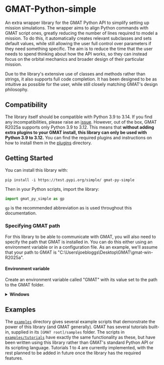 # GMAT-Python-simple

An extra wrapper library for the GMAT Python API to simplify setting up mission simulations. The wrapper aims to align
Python
commands with GMAT script ones, greatly reducing the number of lines required to model a mission. To do this, it
automatically creates relevant subclasses and sets default values, while still allowing the user full control over
parameters if they need something specific. The aim is to reduce the time that the user needs to spend thinking about
how the API works, so they can instead focus on the orbital mechanics and broader design of their particular mission.

Due to the library's extensive use of classes and methods rather than strings, it also supports full code completion. It
has been designed to be as intuitive as possible for the user, while still closely matching GMAT's design philosophy.

## Compatibility

The library itself should be compatible with Python 3.9 to 3.14. If you find any incompatibilities, please raise an
[issue](https://github.com/weasdown/GMAT-Python-simple/issues). However, out of the box, GMAT R2025a supports only
Python 3.9 to 3.12. This means that **without adding extra plugins to your GMAT install, this library can only be used
with Python 3.9 to 3.12.** You can find the required plugins and instructions on how to install them in the
[plugins](plugins) directory.

## Getting Started

[//]: # (TODO: remove TestPyPI specifying)
You can install this library with:

`pip install -i https://test.pypi.org/simple/ gmat-py-simple`

Then in your Python scripts, import the library:

```python
import gmat_py_simple as gp
```

`gp` is the recommended abbreviation as is used throughout this
documentation.

### Specifying GMAT path

[//]: # (TODO: add link to instructions for specifying GMAT path)
For this library to be able to communicate with GMAT, you will also need to specify the path that GMAT is installed in.
You can do this either using an environment variable or in a configuration file. As an example, we'll assume that your 
path to GMAT is "C:\Users\joebloggs\Desktop\GMAT\gmat-win-R2025a".

[//]: # (TODO: add instructions for path specifying via environment variable or config file.)
#### Environment variable
Create an environment variable called "GMAT" with its value set to the path to the GMAT folder.

<details> <summary><b>Windows</b></summary>
You can set the environment variable as either a user variable or system variable - we recommend a user variable.

To set it, open the Start menu, start typing "environment" and click the option for `Edit the system environment 
variables` (shown below).

![`Edit the system environment variables` option in Start menu](docs/images/edit_system_environment_variables.png)

A window will appear: click the `Environment Variables...` button at the bottom. Then, either under the user variables 
section at the top, or system variables section at the bottom, click `New...` to specify a new variable. Then enter 
"GMAT" as the name and your path to GMAT's root folder as the value.

!["Edit User Variable" window](docs/images/edit_user_variable.png)
</details>

[//]: # (TODO add environment variable instructions for Linux and macOS)

## Examples

The [`examples`](examples) directory gives several example scripts that demonstrate the power of this library (and GMAT
generally). GMAT has several tutorials built-in, supplied in its `[GMAT root]/samples` folder. The scripts in
[`examples/tutorials`](examples/tutorials) have exactly the same functionality as these, but have been written using
this library rather than GMAT's standard Python API or its scripting language. Tutorials 1 to 4 are currently
implemented, with the rest planned to be added in future once the library has the required features.

[//]: # (TODO: update above paragraph once more tutorials implemented.)

[//]: # (<details> <summary><b>Pre-fix</b></summary>)

[//]: # ()

[//]: # (**On 19/4/25, NASA released [GMAT-R2025a]&#40;https://sourceforge.net/projects/gmat/&#41;. This wrapper was developed and tested)

[//]: # (with R2022a, so while I expect everything to still work, I cannot guarantee it. If you find any parts that don't work)

[//]: # (with R2025a, please raise an [issue]&#40;https://github.com/weasdown/GMAT-Python-simple/issues&#41;.**)

[//]: # ()

[//]: # (## Components implemented so far)

[//]: # ()

[//]: # (* Spacecraft - mostly complete: not all fields settable with from_dict&#40;&#41; but all settable with SetField&#40;&#41;)

[//]: # (    * Tanks - complete)

[//]: # (    * Thrusters - complete)

[//]: # (* ImpulsiveBurn - complete)

[//]: # (* Propagate command - mostly complete)

[//]: # (    * StopCondition - tested so far: ElapsedSecs, ElapsedDays, Apoapsis, Periapsis)

[//]: # ()

[//]: # (## WIP components)

[//]: # ()

[//]: # (* Maneuver command)

[//]: # (* FiniteBurn)

[//]: # ()

[//]: # (</details>)